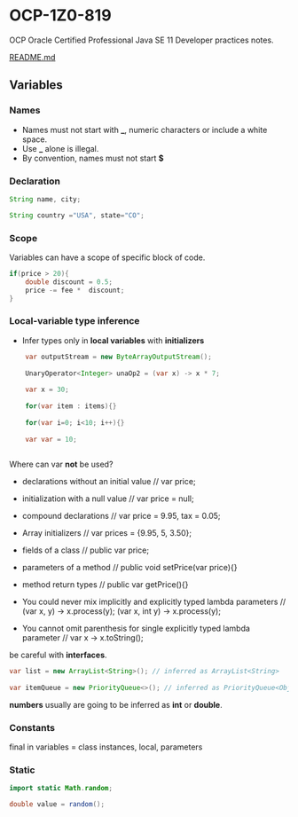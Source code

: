 # OCP-1Z0-819
OCP Oracle Certified Professional Java SE 11 Developer practices notes.

[README.md](../../README.md#variables)

## Variables

### Names
- Names must not start with **_**, numeric characters or include a white space.
- Use **_** alone is illegal.
- By convention, names must not start **$**

### Declaration
````java
String name, city;

String country ="USA", state="CO";
````

### Scope
Variables can have a scope of specific block of code.
````java
if(price > 20){
    double discount = 0.5;
    price -= fee *  discount;
}
````

### Local-variable type inference
* Infer types only in **local variables** with **initializers**
````java
    var outputStream = new ByteArrayOutputStream();
    
    UnaryOperator<Integer> unaOp2 = (var x) -> x * 7;
    
    var x = 30;
    
    for(var item : items){}
    
    for(var i=0; i<10; i++){}
    
    var var = 10;
    
````
Where can var **not** be used?

* declarations without an initial value // var price;

* initialization with a null value // var price = null;

* compound declarations // var price = 9.95, tax = 0.05;

* Array initializers // var prices = {9.95, 5, 3.50};

* fields of a class // public var price;

* parameters of a method // public void setPrice(var price){}

* method return types // public var getPrice(){}

* You could never mix implicitly and explicitly typed lambda parameters // (var x, y) -> x.process(y); (var x, int y) -> x.process(y);
        
* You cannot omit parenthesis for single explicitly typed lambda parameter // var x -> x.toString();


be careful with **interfaces**.
````java
var list = new ArrayList<String>(); // inferred as ArrayList<String>
        
var itemQueue = new PriorityQueue<>(); // inferred as PriorityQueue<Object>
````
**numbers** usually are going to be inferred as **int** or **double**.

### Constants
final in variables = class instances, local, parameters

### Static

````java
import static Math.random;

double value = random();
````
